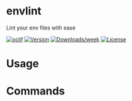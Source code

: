 envlint
=======

Lint your env files with ease

[![oclif](https://img.shields.io/badge/cli-oclif-brightgreen.svg)](https://oclif.io)
[![Version](https://img.shields.io/npm/v/envlint.svg)](https://npmjs.org/package/envlint)
[![Downloads/week](https://img.shields.io/npm/dw/envlint.svg)](https://npmjs.org/package/envlint)
[![License](https://img.shields.io/npm/l/envlint.svg)](https://github.com/mobilitylabs/envlint/blob/master/package.json)

<!-- toc -->
# Usage
<!-- usage -->
# Commands
<!-- commands -->
